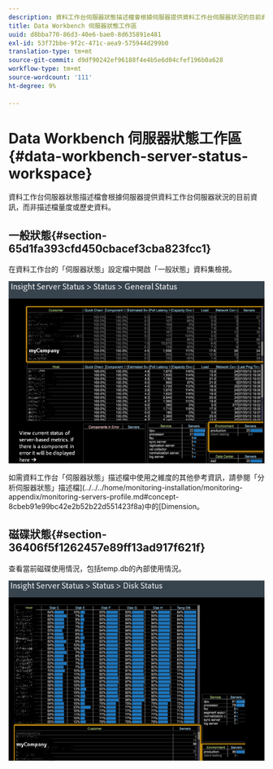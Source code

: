 ```yaml
---
description: 資料工作台伺服器狀態描述檔會根據伺服器提供資料工作台伺服器狀況的目前資訊，而非描述檔量度或歷史資料。
title: Data Workbench 伺服器狀態工作區
uuid: d8bba770-86d3-40e6-bae0-8d635891e481
exl-id: 53f72bbe-9f2c-471c-aea9-575944d299b0
translation-type: tm+mt
source-git-commit: d9df90242ef96188f4e4b5e6d04cfef196b0a628
workflow-type: tm+mt
source-wordcount: '111'
ht-degree: 9%

---
```


# Data Workbench 伺服器狀態工作區{#data-workbench-server-status-workspace}

資料工作台伺服器狀態描述檔會根據伺服器提供資料工作台伺服器狀況的目前資訊，而非描述檔量度或歷史資料。

## 一般狀態{#section-65d1fa393cfd450cbacef3cba823fcc1}

在資料工作台的「伺服器狀態」設定檔中開啟「一般狀態」資料集檢視。

![](assets/Managing_Server_Status.png)

如需資料工作台「伺服器狀態」描述檔中使用之維度的其他參考資訊，請參閱「分析伺服器狀態」描述檔](../../../home/monitoring-installation/monitoring-appendix/monitoring-servers-profile.md#concept-8cbeb91e99bc42e2b52b22d551423f8a)中的[Dimension。

## 磁碟狀態{#section-36406f5f1262457e89ff13ad917f621f}

查看當前磁碟使用情況，包括temp.db的內部使用情況。

![](assets/Managing_Server_DiskStatus.png)
